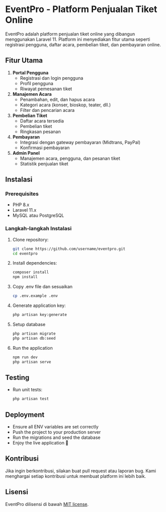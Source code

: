# EventPro - Platform Penjualan Tiket Online

EventPro adalah platform penjualan tiket online yang dibangun menggunakan Laravel 11. Platform ini menyediakan fitur utama seperti registrasi pengguna, daftar acara, pembelian tiket, dan pembayaran online.

## Fitur Utama
1. **Portal Pengguna**
   - Registrasi dan login pengguna
   - Profil pengguna
   - Riwayat pemesanan tiket
2. **Manajemen Acara**
   - Penambahan, edit, dan hapus acara
   - Kategori acara (konser, bioskop, teater, dll.)
   - Filter dan pencarian acara
3. **Pembelian Tiket**
   - Daftar acara tersedia
   - Pembelian tiket
   - Ringkasan pesanan
4. **Pembayaran**
   - Integrasi dengan gateway pembayaran (Midtrans, PayPal)
   - Konfirmasi pembayaran
5. **Admin Panel**
   - Manajemen acara, pengguna, dan pesanan tiket
   - Statistik penjualan tiket

## Instalasi

### Prerequisites
- PHP 8.x
- Laravel 11.x
- MySQL atau PostgreSQL

### Langkah-langkah Instalasi
1. Clone repository:
    ```bash
    git clone https://github.com/username/eventpro.git
    cd eventpro
    ```
2. Install dependencies:
    ```bash
    composer install
    npm install
    ```
3. Copy .env file dan sesuaikan
    ```bash
    cp .env.example .env
    ```
4. Generate application key:
    ```bash
    php artisan key:generate
    ```
5. Setup database
    ```bash
    php artisan migrate
    php artisan db:seed
    ```
6. Run the application
    ```bash
    npm run dev
    php artisan serve
    ```

## Testing
- Run unit tests:
    ```bash
    php artisan test
    ```

## Deployment
- Ensure all ENV variables are set correctly
- Push the project to your production server
- Run the migrations and seed the database
- Enjoy the live application 🚀

## Kontribusi
Jika ingin berkontribusi, silakan buat pull request atau laporan bug. Kami menghargai setiap kontribusi untuk membuat platform ini lebih baik.

## Lisensi
EventPro dilisensi di bawah [MIT license](LICENSE).


